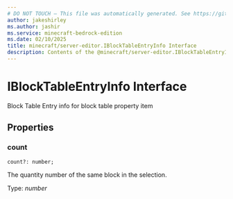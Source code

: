 ```yaml
---
# DO NOT TOUCH — This file was automatically generated. See https://github.com/mojang/minecraftapidocsgenerator to modify descriptions, examples, etc.
author: jakeshirley
ms.author: jashir
ms.service: minecraft-bedrock-edition
ms.date: 02/10/2025
title: minecraft/server-editor.IBlockTableEntryInfo Interface
description: Contents of the @minecraft/server-editor.IBlockTableEntryInfo class.
---
```

# IBlockTableEntryInfo Interface

Block Table Entry info for block table property item

## Properties

### **count**
`count?: number;`

The quantity number of the same block in the selection.

Type: *number*
